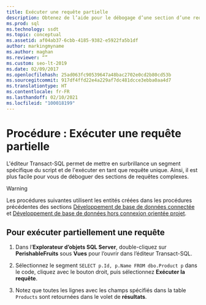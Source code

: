 ```yaml
---
title: Exécuter une requête partielle
description: Obtenez de l’aide pour le débogage d’une section d’une requête complexe. Utilisez L'éditeur Transact-SQL pour mettre en surbrillance un segment spécifique du script et l'exécuter en tant que requête unique.
ms.prod: sql
ms.technology: ssdt
ms.topic: conceptual
ms.assetid: af04ab37-6cbb-4185-9382-e5922fa5b1df
author: markingmyname
ms.author: maghan
ms.reviewer: “”
ms.custom: seo-lt-2019
ms.date: 02/09/2017
ms.openlocfilehash: 25ad063fc90539647a48bac2702e0cd2b80cd53b
ms.sourcegitcommit: 917df4ffd22e4a229af7dc481dcce3ebba0aa4d7
ms.translationtype: HT
ms.contentlocale: fr-FR
ms.lasthandoff: 02/10/2021
ms.locfileid: "100018199"
---
```

# <a name="how-to-execute-a-partial-query"></a>Procédure : Exécuter une requête partielle

L'éditeur Transact\-SQL permet de mettre en surbrillance un segment spécifique du script et de l'exécuter en tant que requête unique. Ainsi, il est plus facile pour vous de déboguer des sections de requêtes complexes.  
  
> [!WARNING]  
> Les procédures suivantes utilisent les entités créées dans les procédures précédentes des sections [Développement de base de données connectée](../ssdt/connected-database-development.md) et [Développement de base de données hors connexion orientée projet](../ssdt/project-oriented-offline-database-development.md).  
  
## <a name="to-partially-execute-a-query"></a>Pour exécuter partiellement une requête  
  
1. Dans l’**Explorateur d’objets SQL Server**, double-cliquez sur **PerishableFruits** sous **Vues** pour l’ouvrir dans l’éditeur Transact\-SQL.  
  
2. Sélectionnez le segment `SELECT p.Id, p.Name FROM dbo.Product p` dans le code, cliquez avec le bouton droit, puis sélectionnez **Exécuter la requête**.  
  
3. Notez que toutes les lignes avec les champs spécifiés dans la table `Products` sont retournées dans le volet de **résultats**.